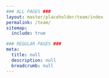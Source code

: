 ```yaml
---
### ALL PAGES ###
layout: master/placeholder/team/index
permalink: /team/
sitemap:
  include: true

### REGULAR PAGES ###
meta:
  title: null
  description: null
  breadcrumb: null
---
```

